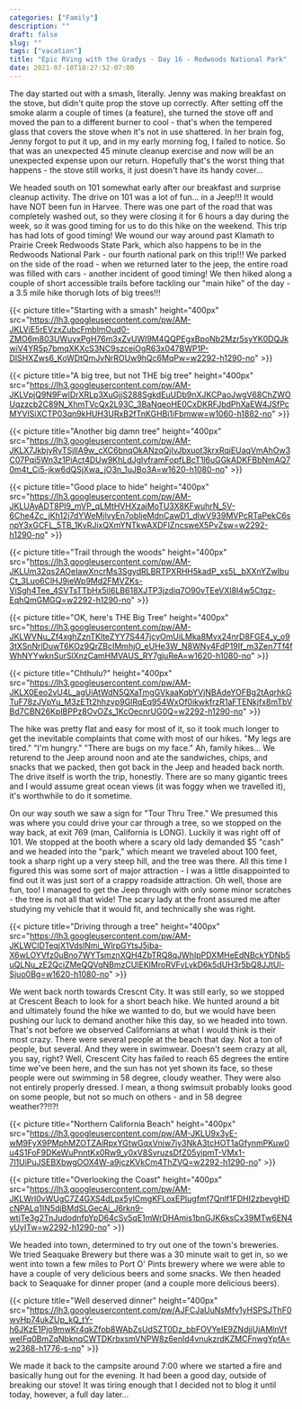 ```yaml
---
categories: ["Family"]
description: ""
draft: false
slug: ""
tags: ["vacation"]
title: "Epic RVing with the Gradys - Day 16 - Redwoods National Park"
date: 2021-07-10T18:27:52-07:00
---
```


The day started out with a smash, literally. Jenny was making breakfast on the stove, but didn't quite prop the stove up correctly. After setting off the smoke alarm a couple of times (a feature), she turned the stove off and moved the pan to a different burner to cool - that's when the tempered glass that covers the stove when it's not in use shattered. In her brain fog, Jenny forgot to put it up, and in my early morning fog, I failed to notice. So that was an unexpected 45 minute cleanup exercise and now will be an unexpected expense upon our return. Hopefully that's the worst thing that happens - the stove still works, it just doesn't have its handy cover...

We headed south on 101 somewhat early after our breakfast and surprise cleanup activity. The drive on 101 was a lot of fun... in a Jeep!!! It would have NOT been fun in Harvee. There was one part of the road that was completely washed out, so they were closing it for 6 hours a day during the week, so it was good timing for us to do this hike on the weekend. This trip has had lots of good timing! We wound our way around past Klamath to Prairie Creek Redwoods State Park, which also happens to be in the Redwoods National Park - our fourth national park on this trip!!! We parked on the side of the road - when we returned later to the jeep, the entire road was filled with cars - another incident of good timing! We then hiked along a couple of short accessible trails before tackling our "main hike" of the day - a 3.5 mile hike thorugh lots of big trees!!!

{{< picture title="Starting with a smash" height="400px" src="https://lh3.googleusercontent.com/pw/AM-JKLViE5rEVzxZubcFmblmOud0-ZMO6m803UWuyxPgH76m3xZvUWI9M4QQPEgxBpoNb2Mzr5syYK0DQJkwiV4YR5p7bmqXKXcS3NC9szceiOgR63x047BWP1P-DISHXZws6_KoWDtQmJvNrROUw9hQc6MqPw=w2292-h1290-no" >}}

{{< picture title="A big tree, but not THE big tree" height="400px" src="https://lh3.googleusercontent.com/pw/AM-JKLVpjQ9N9FwlDrXRLp3XuGjjS288SgkdEuUDb9nXJKCPaoJwgV68ChZWOUqzzcb2C89N_XhmTVcQx2L93C_3BaNqeoHE0CxDKRFJbdPhXaEW4JSfPcMYVISiXCTP03qn9kHUH3URxB2fTnKGHBi1iFbmww=w1060-h1882-no" >}}

{{< picture title="Another big damn tree" height="400px" src="https://lh3.googleusercontent.com/pw/AM-JKLX7JkbjyRyTSjIlA9w_cXC6bnqOkANzqQjIvJbxuot3krxRqiEUaqVmAhOw3C07Pqi5Wn3z1PiAct4DUw9KhLdJgIvframFopfLBcT1l6uGGkADKFBbNmAQ70m4t_Ci5-jkw6dQSjXwa_jO3n_1uJBo3A=w1620-h1080-no" >}}

{{< picture title="Good place to hide" height="400px" src="https://lh3.googleusercontent.com/pw/AM-JKLUAyADT8PI9_mVP_qLMtHVHXzajMoTU3X8KFwuhrN_5V-6Che4Zc_jKh12j7dYWeMjlvyEn7obIjeMdnCawD1_dlwV939MVPcRTaPekC6snpY3xGCFL_5TB_1KvRJixQXmYNTkwAXDFIZncsweX5PvZsw=w2292-h1290-no" >}}

{{< picture title="Trail through the woods" height="400px" src="https://lh3.googleusercontent.com/pw/AM-JKLUm32qs2AOeIawXncrMs3SgydRLBRTPXRHH5kadP_xs5L_bXXnYZwIbuCt_3Luo6ClHJ9jeWp9Md2FMVZKs-ViSgh4Tee_4SVTsTTbHx5iI6LB618XJTP3jzdiq7O90vTEeVXl8I4w5Ctgz-EqhQmGMGQ=w2292-h1290-no" >}}

{{< picture title="OK, here's THE Big Tree" height="400px" src="https://lh3.googleusercontent.com/pw/AM-JKLWVNu_Zf4xghZznTKlteZYY7S447jcyOmUiLMka8Mvx24nrD8FGE4_y_o93tXSnNrlDuwT6KOz9QrZBcIMmhjO_eUHe3W_N8WNy4FdP19If_m3Zen7Tf4fWhNYYwknSurSlXnzCamHMVAUS_RY7gjuReA=w1620-h1080-no" >}}

{{< picture title="Chthulu?" height="400px" src="https://lh3.googleusercontent.com/pw/AM-JKLX0Eeo2vU4L_agUiAtWdN5QXaTmgGVkaaKqbYVjNBAdeYOFBg2tAqrhkGTuF78zJVpYu_M3zETt2hhzvp9GIRqEq954WxOf0ikwkfrzR1aFTENkjfx8mTbVBd7CBN26KpIBPPz8OvOZs_1KcOecnrUG0Q=w2292-h1290-no" >}}

The hike was pretty flat and easy for most of it, so it took much longer to get the inevitable complaints that come with most of our hikes. "My legs are tired." "I'm hungry." "There are bugs on my face." Ah, family hikes... We returend to the Jeep around noon and ate the sandwiches, chips, and snacks that we packed, then got back in the Jeep and headed back north. The drive itself is worth the trip, honestly. There are so many gigantic trees and I would assume great ocean views (it was foggy when we travelled it), it's worthwhile to do it sometime.

On our way south we saw a sign for "Tour Thru Tree." We presumed this was where you could drive your car through a tree, so we stopped on the way back, at exit 769 (man, California is LONG). Luckily it was right off of 101. We stopped at the booth where a scary old lady demanded $5 "cash" and we headed into the "park," which meant we traveled about 100 feet, took a sharp right up a very steep hill, and the tree was there. All this time I figured this was some sort of major attraction - I was a little disappointed to find out it was just sort of a crappy roadside attraction. Oh well, those are fun, too! I managed to get the Jeep through with only some minor scratches - the tree is not all that wide! The scary lady at the front assured me after studying my vehicle that it would fit, and technically she was right.

{{< picture title="Driving through a tree" height="400px" src="https://lh3.googleusercontent.com/pw/AM-JKLWClDTeqjX1VdslNmi_WlrpGYtsJ5jba-X6wLOYVfz0uBno7WYTsmznXQH4ZbTRQ8qJWhIpPDXMHeEdNBckYDNb5uQLNu_zE2QciZMeQQVqNBmzCUlEKIMroRVFvLykD6k5dUH3r5bQ8JJtUl-Sjuo0Bg=w1620-h1080-no" >}}

We went back north towards Crescnt City. It was still early, so we stopped at Crescent Beach to look for a short beach hike. We hunted around a bit and ultimately found the hike we wanted to do, but we would have been pushing our luck to demand another hike this day, so we headed into town. That's not before we observed Californians at what I would think is their most crazy. There were several people at the beach that day. Not a ton of people, but several. And they were in swimwear. Doesn't seem crazy at all, you say, right? Well, Crescent City has failed to reach 65 degrees the entire time we've been here, and the sun has not yet shown its face, so these people were out swimming in 58 degree, cloudy weather. They were also not entirely properly dressed. I mean, a thong swimsuit probably looks good on some people, but not so much on others - and in 58 degree weather??!!?!

{{< picture title="Northern California Beach" height="400px" src="https://lh3.googleusercontent.com/pw/AM-JKLU9x3yE-wM9FyX9PMphMZOTZAiRpxYGtwGqxVniw7iy3NkA3tcHOT1aGfynmPKuw0u4S1FoF9DKeWuPnntKx0Rw9_y0xV8SvruzsDfZ05yipmT-VMx1-7l1UiPuJSEBXbwgOOX4W-a9jczKVkCm4ThZVQ=w2292-h1290-no" >}}

{{< picture title="Overlooking the Coast" height="400px" src="https://lh3.googleusercontent.com/pw/AM-JKLWrl0vWUgC7Z4GXS4dLpx5ylCmgKFLoxEPIugfmf7Qnlf1FDHI2zbevgHDcNPALq1IN5djBMdSLGecAi_J6rkn9-wtjTe3g2TnJudodnfpYpD64cSv5qE1mWrDHAmis1bnGJK6ksCx39MTw6EN4yUyITw=w2292-h1290-no" >}}

We headed into town, determined to try out one of the town's breweries. We tried Seaquake Brewery but there was a 30 minute wait to get in, so we went into town a few miles to Port O' Pints brewery where we were able to have a couple of very delicious beers and some snacks. We then headed back to Seaquake for dinner proper (and a couple more delicious beers).

{{< picture title="Well deserved dinner" height="400px" src="https://lh3.googleusercontent.com/pw/AJFCJaUuNsMfv1yHSPSJThF0wvHp74ukZUp_kQ_tY-h6JKzE1Pjo9mwKr4qkZfob8WAbZsUdSZT0Dz_bbFOVYeIE9ZNdjjUjAMlnVfweIFq0BmZqNbknqCWTDKrbxsmVNPW8z6enId4vnukzrdKZMCFnwgYpfA=w2368-h1776-s-no" >}}

We made it back to the campsite around 7:00 where we started a fire and basically hung out for the evening. It had been a good day, outside of breaking our stove! It was tiring enough that I decided not to blog it until today, however, a full day later...
